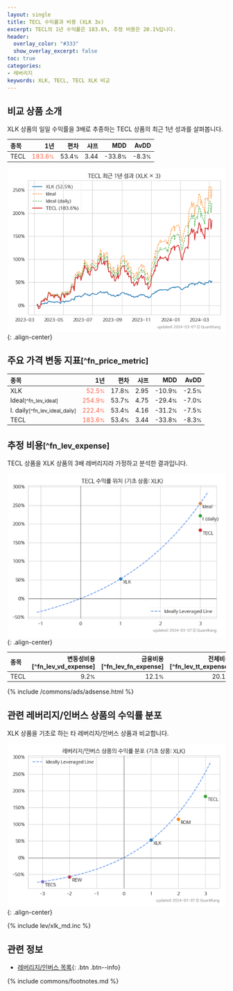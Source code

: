 ```yaml
---
layout: single
title: TECL 수익률과 비용 (XLK 3x)
excerpt: TECL의 1년 수익률은 183.6%, 추정 비용은 20.1%입니다.
header:
  overlay_color: "#333"
  show_overlay_excerpt: false
toc: true
categories:
- 레버리지
keywords: XLK, TECL, TECL XLK 비교
---
```


## 비교 상품 소개


XLK 상품의 일일 수익률을 3배로 추종하는 TECL 상품의 최근 1년 성과를 살펴봅니다.





| **종목** | **1년** | **편차** | **샤프** | **MDD** | **AvDD** |
| :------------ | ------: | -----------: | -------: | ------: | -------: |
| TECL | <span style="color: tomato">183.6<small>%</small></span> | 53.4<small>%</small> | 3.44 | -33.8<small>%</small> | -8.3<small>%</small> |

<!-- more -->


![TECL](/lev/images/tecl.png){: .align-center}


## 주요 가격 변동 지표<small>[^fn_price_metric]</small>


| **종목** | **1년** | **편차** | **샤프** | **MDD** | **AvDD** |
| :------------ | ------: | -----------: | -------: | ------: | -------: |
| XLK | <span style="color: tomato">52.5<small>%</small></span> | 17.8<small>%</small> | 2.95 | -10.9<small>%</small> | -2.5<small>%</small> |
| Ideal<small>[^fn_lev_ideal]</small> | <span style="color: tomato">254.9<small>%</small></span> | 53.7<small>%</small> | 4.75 | -29.4<small>%</small> | -7.0<small>%</small> |
| I. daily<small>[^fn_lev_ideal_daily]</small> | <span style="color: tomato">222.4<small>%</small></span> | 53.4<small>%</small> | 4.16 | -31.2<small>%</small> | -7.5<small>%</small> |
| TECL | <span style="color: tomato">183.6<small>%</small></span> | 53.4<small>%</small> | 3.44 | -33.8<small>%</small> | -8.3<small>%</small> |


## 추정 비용<small>[^fn_lev_expense]</small><a id="expense"></a>

TECL 상품을 XLK 상품의 3배 레버리지라 가정하고 분석한 결과입니다.

![TECL](/lev/images/tecl_ideal.png){: .align-center}

| **종목** | **변동성비용**[^fn_lev_vd_expense] | **금융비용**[^fn_lev_fn_expense] | **전체비용**[^fn_lev_tt_expense] |
| :------------ | ------: | -----------: | -------: |
| TECL | 9.2<small>%</small> | 12.1<small>%</small> | 20.1<small>%</small> |

{% include /commons/ads/adsense.html %}



## 관련 레버리지/인버스 상품의 수익률 분포

XLK 상품을 기초로 하는 타 레버리지/인버스 상품과 비교합니다.

![XLK](/lev/images/xlk_ideal.png){: .align-center}

{% include lev/xlk_md.inc %}


## 관련 정보

- [레버리지/인버스 목록](/lev/){: .btn .btn--info}

{% include commons/footnotes.md %}